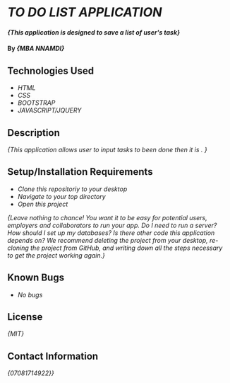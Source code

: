 # _TO DO LIST APPLICATION_

#### _{This application is designed to save a list of user's task}_

#### By _**{MBA NNAMDI}**_

## Technologies Used

* _HTML_
* _CSS_
* _BOOTSTRAP_
* _JAVASCRIPT/JQUERY_


## Description

_{This application allows user to input tasks to been done then it is . }_

## Setup/Installation Requirements

* _Clone this repositoriy to your desktop_
* _Navigate to your top directory_
* _Open this project_

_{Leave nothing to chance! You want it to be easy for potential users, employers and collaborators to run your app. Do I need to run a server? How should I set up my databases? Is there other code this application depends on? We recommend deleting the project from your desktop, re-cloning the project from GitHub, and writing down all the steps necessary to get the project working again.}_

## Known Bugs

* _No bugs_


## License

_{MIT}_

## Contact Information

_{07081714922}}_